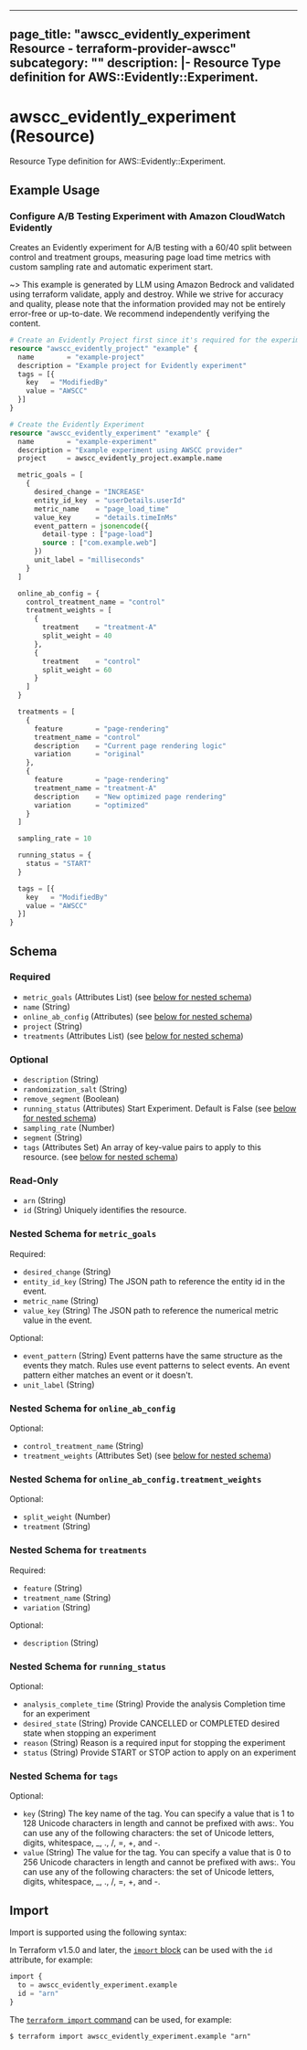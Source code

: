 
---
page_title: "awscc_evidently_experiment Resource - terraform-provider-awscc"
subcategory: ""
description: |-
  Resource Type definition for AWS::Evidently::Experiment.
---

# awscc_evidently_experiment (Resource)

Resource Type definition for AWS::Evidently::Experiment.

## Example Usage

### Configure A/B Testing Experiment with Amazon CloudWatch Evidently

Creates an Evidently experiment for A/B testing with a 60/40 split between control and treatment groups, measuring page load time metrics with custom sampling rate and automatic experiment start.

~> This example is generated by LLM using Amazon Bedrock and validated using terraform validate, apply and destroy. While we strive for accuracy and quality, please note that the information provided may not be entirely error-free or up-to-date. We recommend independently verifying the content.

```terraform
# Create an Evidently Project first since it's required for the experiment
resource "awscc_evidently_project" "example" {
  name        = "example-project"
  description = "Example project for Evidently experiment"
  tags = [{
    key   = "ModifiedBy"
    value = "AWSCC"
  }]
}

# Create the Evidently Experiment
resource "awscc_evidently_experiment" "example" {
  name        = "example-experiment"
  description = "Example experiment using AWSCC provider"
  project     = awscc_evidently_project.example.name

  metric_goals = [
    {
      desired_change = "INCREASE"
      entity_id_key  = "userDetails.userId"
      metric_name    = "page_load_time"
      value_key      = "details.timeInMs"
      event_pattern = jsonencode({
        detail-type : ["page-load"]
        source : ["com.example.web"]
      })
      unit_label = "milliseconds"
    }
  ]

  online_ab_config = {
    control_treatment_name = "control"
    treatment_weights = [
      {
        treatment    = "treatment-A"
        split_weight = 40
      },
      {
        treatment    = "control"
        split_weight = 60
      }
    ]
  }

  treatments = [
    {
      feature        = "page-rendering"
      treatment_name = "control"
      description    = "Current page rendering logic"
      variation      = "original"
    },
    {
      feature        = "page-rendering"
      treatment_name = "treatment-A"
      description    = "New optimized page rendering"
      variation      = "optimized"
    }
  ]

  sampling_rate = 10

  running_status = {
    status = "START"
  }

  tags = [{
    key   = "ModifiedBy"
    value = "AWSCC"
  }]
}
```

<!-- schema generated by tfplugindocs -->
## Schema

### Required

- `metric_goals` (Attributes List) (see [below for nested schema](#nestedatt--metric_goals))
- `name` (String)
- `online_ab_config` (Attributes) (see [below for nested schema](#nestedatt--online_ab_config))
- `project` (String)
- `treatments` (Attributes List) (see [below for nested schema](#nestedatt--treatments))

### Optional

- `description` (String)
- `randomization_salt` (String)
- `remove_segment` (Boolean)
- `running_status` (Attributes) Start Experiment. Default is False (see [below for nested schema](#nestedatt--running_status))
- `sampling_rate` (Number)
- `segment` (String)
- `tags` (Attributes Set) An array of key-value pairs to apply to this resource. (see [below for nested schema](#nestedatt--tags))

### Read-Only

- `arn` (String)
- `id` (String) Uniquely identifies the resource.

<a id="nestedatt--metric_goals"></a>
### Nested Schema for `metric_goals`

Required:

- `desired_change` (String)
- `entity_id_key` (String) The JSON path to reference the entity id in the event.
- `metric_name` (String)
- `value_key` (String) The JSON path to reference the numerical metric value in the event.

Optional:

- `event_pattern` (String) Event patterns have the same structure as the events they match. Rules use event patterns to select events. An event pattern either matches an event or it doesn't.
- `unit_label` (String)


<a id="nestedatt--online_ab_config"></a>
### Nested Schema for `online_ab_config`

Optional:

- `control_treatment_name` (String)
- `treatment_weights` (Attributes Set) (see [below for nested schema](#nestedatt--online_ab_config--treatment_weights))

<a id="nestedatt--online_ab_config--treatment_weights"></a>
### Nested Schema for `online_ab_config.treatment_weights`

Optional:

- `split_weight` (Number)
- `treatment` (String)



<a id="nestedatt--treatments"></a>
### Nested Schema for `treatments`

Required:

- `feature` (String)
- `treatment_name` (String)
- `variation` (String)

Optional:

- `description` (String)


<a id="nestedatt--running_status"></a>
### Nested Schema for `running_status`

Optional:

- `analysis_complete_time` (String) Provide the analysis Completion time for an experiment
- `desired_state` (String) Provide CANCELLED or COMPLETED desired state when stopping an experiment
- `reason` (String) Reason is a required input for stopping the experiment
- `status` (String) Provide START or STOP action to apply on an experiment


<a id="nestedatt--tags"></a>
### Nested Schema for `tags`

Optional:

- `key` (String) The key name of the tag. You can specify a value that is 1 to 128 Unicode characters in length and cannot be prefixed with aws:. You can use any of the following characters: the set of Unicode letters, digits, whitespace, _, ., /, =, +, and -.
- `value` (String) The value for the tag. You can specify a value that is 0 to 256 Unicode characters in length and cannot be prefixed with aws:. You can use any of the following characters: the set of Unicode letters, digits, whitespace, _, ., /, =, +, and -.

## Import

Import is supported using the following syntax:

In Terraform v1.5.0 and later, the [`import` block](https://developer.hashicorp.com/terraform/language/import) can be used with the `id` attribute, for example:

```terraform
import {
  to = awscc_evidently_experiment.example
  id = "arn"
}
```

The [`terraform import` command](https://developer.hashicorp.com/terraform/cli/commands/import) can be used, for example:

```shell
$ terraform import awscc_evidently_experiment.example "arn"
```
